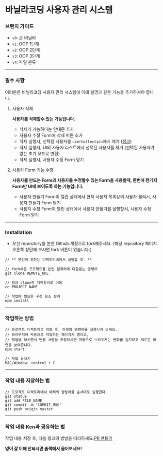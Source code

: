 # 바닐라코딩 사용자 관리 시스템

### 브랜치 가이드

- `v0`: 순 바닐라
- `v1`: OOP 1단계
- `v2`: OOP 2단계
- `v3`: OOP 3단계
- `v4`: 파일 분류

---

### 필수 사항

여러분은 바닐라코딩 사용자 관리 시스템에 아래 설명과 같은 기능을 추가하셔야 합니다.

1. 사용자 삭제

    **사용자를 삭제할수 있는 기능입니다.**

    - 삭제가 가능하다는 안내문 추가
    - 사용자 수정 Form에 삭제 버튼 추가
    - 삭제 실행시, 선택된 사용자를 `userCollection`에서 제거 ([참고](https://github.com/vanilla-coding/ums/blob/v0/src/index.js#L11))
    - 삭제 실행시, UI의 사용자 리스트에서 선택된 사용자를 제거 (선택된 사용자가 없는 초기 모드로 변환)
    - 삭제 실행시, 사용자 수정 Form 닫기

2. 사용자 Form 기능 수정

    **사용자를 만드는 Form과 사용자를 수정할수 있는 Form을 사용할때, 한번에 한가지 Form만 UI에 보이도록 하는 기능입니다.**

    - 사용자 만들기 Form이 열린 상태에서 현재 사용자 목록상의 사용자 클릭시, 사용자 만들기 Form 닫기
    - 사용자 수정 Form이 열린 상태에서 사용자 만들기를 실행할시, 사용자 수정 Form 닫기

---

### Installation

- 우선 repository를 본인 Github 계정으로 fork해주세요. (해당 repository 페이지 오른쪽 상단에 보시면 fork 버튼이 있습니다.)

```
// ** 본인이 원하는 디렉토리내에서 실행할 것. **

// fork해온 프로젝트를 본인 컴퓨터에 다운받는 명령어
git clone REMOTE_URL

// 방금 clone한 디렉토리로 이동
cd PROJECT_NAME

// 작업에 필요한 구성 요소 설치
npm install
```

---

### 작업하는 방법

```
// 프로젝트 디렉토리로 이동 후, 아래의 명령어를 실행시켜 보세요.
// 브라우저에 자동으로 작업하는 페이지가 열리고,
// 작업을 하시면서 변동 사항을 저장하시면 자동으로 브라우저는 변화를 감지하고 새로운 화면을 보여줍니다.
npm start

// 작업 끝내기
MAC/Window: control + C
```

---

### 작업 내용 저장하는 법

```
// 프로젝트 디렉토리에서 아래의 명령어를 순서대로 실행한다.
git status
git add FILE_NAME
git commit -m "COMMIT_MSG"
git push origin master
```

---

### 작업 내용 Ken과 공유하는 법

작업 내용 저장 후, 다음 링크의 방법을 따라하세요.[PR 만들기](https://help.github.com/articles/creating-a-pull-request-from-a-fork/)

**영어 잘 이해 안되시면 슬랙에서 물어보세요!**
